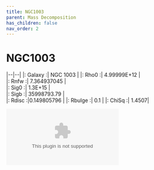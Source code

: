 ```yaml
---
title: NGC1003
parent: Mass Decomposition
has_children: false
nav_order: 2
---
```


# NGC1003

|--|--|
|: Galaxy :|     NGC 1003 |
|: Rho0   :|	4.99999E+12 |       
|: Rnfw   :| 	7.364937045 |	
|: Sig0   :| 1.3E+15 |	
|: Sigb   :| 35998793.79	|     
|: Rdisc  :|0.149805796	|
|: Rbulge :|  0.1	 |
|: ChiSq  :|  1.4507|

![](../../assets/plot/NGC1003.eps)
